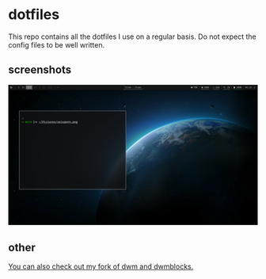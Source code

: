 # dotfiles

This repo contains all the dotfiles I use on a regular basis. Do not expect the config files to be well written. 

## screenshots

![screenshot of the destop of my arch machine](.github/unixporn.png)

## other

[You can also check out my fork of dwm and dwmblocks.](https://github.com/omfj/omfj-suckless)


